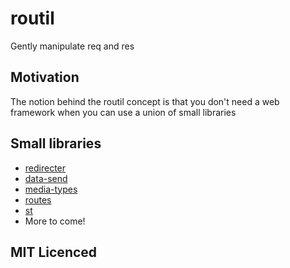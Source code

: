 # routil

Gently manipulate req and res

## Motivation

The notion behind the routil concept is that you don't need a web framework when you can use a union of small libraries

## Small libraries

 - [redirecter][1]
 - [data-send][4]
 - [media-types][5]
 - [routes][2]
 - [st][3]
 - More to come!
        
## MIT Licenced

  [1]: http://github.com/Raynos/redirecter
  [2]: https://github.com/aaronblohowiak/routes.js
  [3]: https://github.com/isaacs/st
  [4]: https://github.com/Raynos/data-send
  [5]: https://github.com/Raynos/media-types